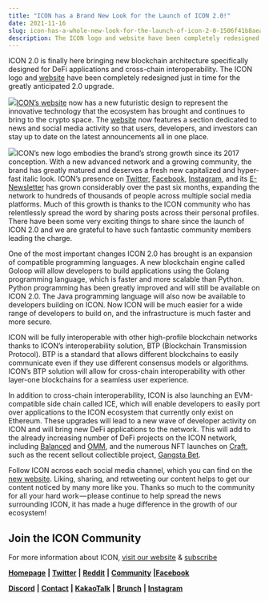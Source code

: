 ```yaml
---
title: "ICON has a Brand New Look for the Launch of ICON 2.0!"
date: 2021-11-16
slug: icon-has-a-whole-new-look-for-the-launch-of-icon-2-0-1506f41b8aea
description: The ICON logo and website have been completely redesigned just in time for the greatly anticipated ICON 2.0 upgrade
---
```


ICON 2.0 is finally here bringing new blockchain architecture specifically designed for DeFi applications and cross-chain interoperability. The ICON logo and [website](https://icon.foundation/) have been completely redesigned just in time for the greatly anticipated 2.0 upgrade.

![](https://cdn-images-1.medium.com/max/800/1*FPuEEjLHpKjuTlWtTrtNdw.png)[ICON’s website](https://icon.foundation/) now has a new futuristic design to represent the innovative technology that the ecosystem has brought and continues to bring to the crypto space. The [website](https://icon.foundation/) now features a section dedicated to news and social media activity so that users, developers, and investors can stay up to date on the latest announcements all in one place.

![](https://cdn-images-1.medium.com/max/800/1*oLhykG775r5JepDVdaozMg.png)ICON’s new logo embodies the brand’s strong growth since its 2017 conception. With a new advanced network and a growing community, the brand has greatly matured and deserves a fresh new capitalized and hyper-fast italic look. ICON’s presence on [Twitter](https://twitter.com/helloiconworld), [Facebook](https://www.facebook.com/helloicon/), [Instagram](https://www.instagram.com/helloiconworld/), and its [E-Newsletter](https://mailchi.mp/icon.foundation/icon-20) has grown considerably over the past six months, expanding the network to hundreds of thousands of people across multiple social media platforms. Much of this growth is thanks to the ICON community who has relentlessly spread the word by sharing posts across their personal profiles. There have been some very exciting things to share since the launch of ICON 2.0 and we are grateful to have such fantastic community members leading the charge.

One of the most important changes ICON 2.0 has brought is an expansion of compatible programming languages. A new blockchain engine called Goloop will allow developers to build applications using the Golang programming language, which is faster and more scalable than Python.   
Python programming has been greatly improved and will still be available on ICON 2.0. The Java programming language will also now be available to developers building on ICON. Now ICON will be much easier for a wide range of developers to build on, and the infrastructure is much faster and more secure.

ICON will be fully interoperable with other high-profile blockchain networks thanks to ICON’s interoperability solution, BTP (Blockchain Transmission Protocol). BTP is a standard that allows different blockchains to easily communicate even if they use different consensus models or algorithms. ICON’s BTP solution will allow for cross-chain interoperability with other layer-one blockchains for a seamless user experience.

In addition to cross-chain interoperability, ICON is also launching an EVM-compatible side chain called ICE, which will enable developers to easily port over applications to the ICON ecosystem that currently only exist on Ethereum. These upgrades will lead to a new wave of developer activity on ICON and will bring new DeFi applications to the network. This will add to the already increasing number of DeFi projects on the ICON network, including [Balanced](https://balanced.network/) and [OMM](https://omm.finance/), and the numerous NFT launches on [Craft](https://craft.network/), such as the recent sellout collectible project, [Gangsta Bet](https://gangstabet.io/).

Follow ICON across each social media channel, which you can find on the [new website](https://icon.foundation/). Liking, sharing, and retweeting our content helps to get our content noticed by many more like you. Thanks so much to the community for all your hard work — please continue to help spread the news surrounding ICON, it has made a huge difference in the growth of our ecosystem!

## Join the ICON Community

For more information about ICON, [visit our website](https://icon.foundation/) & [subscribe](https://mailchi.mp/icon.foundation/icon-20)

[**Homepage**](https://icon.foundation/) **|** [**Twitter**](https://twitter.com/helloiconworld) **|** [**Reddit**](https://www.reddit.com/r/helloicon/) **|** [**Community**](https://forum.icon.community/) **|**[**Facebook**](https://www.facebook.com/helloicon/)

[**Discord**](https://discord.gg/x6DxjxfP24) **|** [**Contact**](mailto:hello@icon.foundation) **|** [**KakaoTalk**](https://open.kakao.com/o/gMAFhdS) **|** [**Brunch**](https://brunch.co.kr/@helloiconworld) **|** [**Instagram**](https://www.instagram.com/helloiconworld/)

